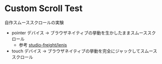 # Custom Scroll Test

自作スムーススクロールの実験

- pointer デバイス → ブラウザネイティブの挙動を生かしたままスムーススクロール
  - 参考 [studio-freight/lenis](https://github.com/studio-freight/lenis)
- touch デバイス → ブラウザネイティブの挙動を完全にジャックしてスムーススクロール
